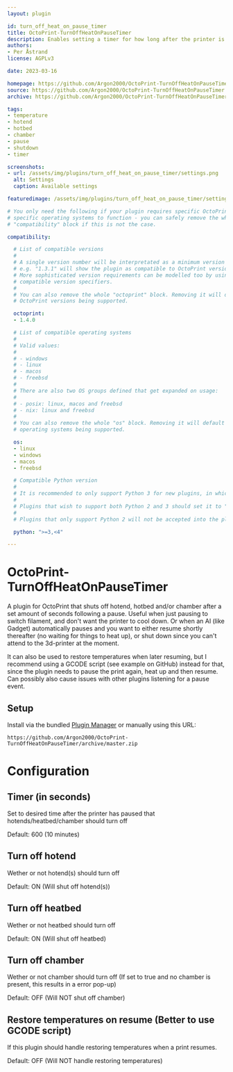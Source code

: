 ```yaml
---
layout: plugin

id: turn_off_heat_on_pause_timer
title: OctoPrint-TurnOffHeatOnPauseTimer
description: Enables setting a timer for how long after the printer is paused that it should turn off hotend, heatbed and/or chamber.
authors:
- Per Åstrand
license: AGPLv3

date: 2023-03-16

homepage: https://github.com/Argon2000/OctoPrint-TurnOffHeatOnPauseTimer
source: https://github.com/Argon2000/OctoPrint-TurnOffHeatOnPauseTimer
archive: https://github.com/Argon2000/OctoPrint-TurnOffHeatOnPauseTimer/archive/master.zip

tags:
- temperature
- hotend
- hotbed
- chamber
- pause
- shutdown
- timer

screenshots:
- url: /assets/img/plugins/turn_off_heat_on_pause_timer/settings.png
  alt: Settings
  caption: Available settings

featuredimage: /assets/img/plugins/turn_off_heat_on_pause_timer/settings.png

# You only need the following if your plugin requires specific OctoPrint versions or
# specific operating systems to function - you can safely remove the whole
# "compatibility" block if this is not the case.

compatibility:

  # List of compatible versions
  #
  # A single version number will be interpretated as a minimum version requirement,
  # e.g. "1.3.1" will show the plugin as compatible to OctoPrint versions 1.3.1 and up.
  # More sophisticated version requirements can be modelled too by using PEP440
  # compatible version specifiers.
  #
  # You can also remove the whole "octoprint" block. Removing it will default to all
  # OctoPrint versions being supported.

  octoprint:
  - 1.4.0

  # List of compatible operating systems
  #
  # Valid values:
  #
  # - windows
  # - linux
  # - macos
  # - freebsd
  #
  # There are also two OS groups defined that get expanded on usage:
  #
  # - posix: linux, macos and freebsd
  # - nix: linux and freebsd
  #
  # You can also remove the whole "os" block. Removing it will default to all
  # operating systems being supported.

  os:
  - linux
  - windows
  - macos
  - freebsd

  # Compatible Python version
  #
  # It is recommended to only support Python 3 for new plugins, in which case this should be ">=3,<4"
  #
  # Plugins that wish to support both Python 2 and 3 should set it to ">=2.7,<4".
  #
  # Plugins that only support Python 2 will not be accepted into the plugin repository.

  python: ">=3,<4"

---
```


# OctoPrint-TurnOffHeatOnPauseTimer

A plugin for OctoPrint that shuts off hotend, hotbed and/or chamber after a set amount of seconds following a pause.
Useful when just pausing to switch filament, and don't want the printer to cool down. Or when an AI (like Gadget) automatically pauses and you want to either resume shortly thereafter (no waiting for things to heat up), or shut down since you can't attend to the 3d-printer at the moment.

It can also be used to restore temperatures when later resuming, but I recommend using a GCODE script (see example on GitHub) instead for that, since the plugin needs to pause the print again, heat up and then resume. Can possibly also cause issues with other plugins listening for a pause event.

## Setup

Install via the bundled [Plugin Manager](https://docs.octoprint.org/en/master/bundledplugins/pluginmanager.html)
or manually using this URL:

    https://github.com/Argon2000/OctoPrint-TurnOffHeatOnPauseTimer/archive/master.zip

# Configuration
## Timer (in seconds)
Set to desired time after the printer has paused that hotends/heatbed/chamber should turn off

Default: 600 (10 minutes)
## Turn off hotend
Wether or not hotend(s) should turn off

Default: ON (Will shut off hotend(s))
## Turn off heatbed
Wether or not heatbed should turn off

Default: ON (Will shut off heatbed)
## Turn off chamber
Wether or not chamber should turn off (If set to true and no chamber is present, this results in a error pop-up)

Default: OFF (Will NOT shut off chamber)

## Restore temperatures on resume (Better to use GCODE script)
If this plugin should handle restoring temperatures when a print resumes.

Default: OFF (Will NOT handle restoring temperatures)
